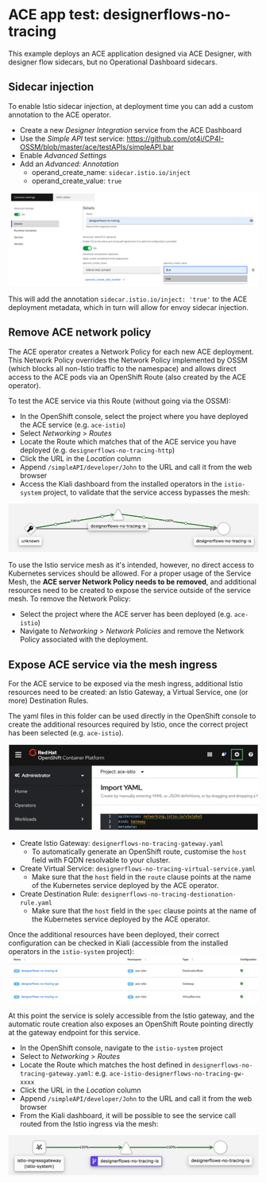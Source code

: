 # ACE app test: designerflows-no-tracing
This example deploys an ACE application designed via ACE Designer, with designer flow sidecars, but no Operational Dashboard sidecars.

## Sidecar injection
To enable Istio sidecar injection, at deployment time you can add a custom annotation to the ACE operator.
- Create a new *Designer Integration* service from the ACE Dashboard
- Use the *Simple API* test service: https://github.com/ot4i/CP4I-OSSM/blob/master/ace/testAPIs/simpleAPI.bar
- Enable *Advanced Settings*
- Add an *Advanced: Annotation*
  - operand_create_name: `sidecar.istio.io/inject`
  - operand_create_value: `true`


![designerflows-no-tracing-annotation](https://github.com/ot4i/CP4I-OSSM/blob/master/images/designerflows-no-tracing-annotation.png)


This will add the annotation `sidecar.istio.io/inject: 'true'` to the ACE deployment metadata, which in turn will allow for envoy sidecar injection.

## Remove ACE network policy
The ACE operator creates a Network Policy for each new ACE deployment. This Network Policy overrides the Network Policy implemented by OSSM (which blocks all non-Istio traffic to the namespace) and allows direct access to the ACE pods via an OpenShift Route (also created by the ACE operator).

To test the ACE service via this Route (without going via the OSSM):
- In the OpenShift console, select the project where you have deployed the ACE service (e.g. `ace-istio`)
- Select *Networking* > *Routes*
- Locate the Route which matches that of the ACE service you have deployed (e.g. `designerflows-no-tracing-http`)
- Click the URL in the *Location* column
- Append `/simpleAPI/developer/John` to the URL and call it from the web browser
- Access the Kiali dashboard from the installed operators in the `istio-system` project, to validate that the service access bypasses the mesh:


![designerflows-no-tracing-direct](https://github.com/ot4i/CP4I-OSSM/blob/master/images/designerflows-no-tracing-direct.png)

To use the Istio service mesh as it's intended, however, no direct access to Kubernetes services should be allowed. For a proper usage of the Service Mesh, the **ACE server Network Policy needs to be removed**, and additional resources need to be created to expose the service outside of the service mesh. To remove the Network Policy:
- Select the project where the ACE server has been deployed (e.g. `ace-istio`)
- Navigate to *Networking* > *Network Policies* and remove the Network Policy associated with the deployment.

## Expose ACE service via the mesh ingress
For the ACE service to be exposed via the mesh ingress, additional Istio resources need to be created: an Istio Gateway, a Virtual Service, one (or more) Destination Rules.

The yaml files in this folder can be used directly in the OpenShift console to create the additional resources required by Istio, once the correct project has been selected (e.g. `ace-istio`).


![ocp-add-resource](https://github.com/ot4i/CP4I-OSSM/blob/master/images/ocp-add-resource.png)
- Create Istio Gateway: `designerflows-no-tracing-gateway.yaml`
  - To automatically generate an OpenShift route, customise the `host` field with FQDN resolvable to your cluster.
- Create Virtual Service: `designerflows-no-tracing-virtual-service.yaml`
  - Make sure that the `host` field in the `route` clause points at the name of the Kubernetes service deployed by the ACE operator.
- Create Destination Rule: `designerflows-no-tracing-destionation-rule.yaml`
  - Make sure that the `host` field in the `spec` clause points at the name of the Kubernetes service deployed by the ACE operator.

Once the additional resources have been deployed, their correct configuration can be checked in Kiali (accessible from the installed operators in the `istio-system` project):
![designerflows-no-tracing-kiali-config](https://github.com/ot4i/CP4I-OSSM/blob/master/images/designerflows-no-tracing-kiali-config.png)

At this point the service is solely accessible from the Istio gateway, and the automatic route creation also exposes an OpenShift Route pointing directly at the gateway endpoint for this service.

- In the OpenShift console, navigate to the `istio-system` project
- Select to *Networking* > *Routes*
- Locate the Route which matches the host defined in `designerflows-no-tracing-gateway.yaml`: e.g. `ace-istio-designerflows-no-tracing-gw-xxxx`
- Click the URL in the *Location* column
- Append `/simpleAPI/developer/John` to the URL and call it from the web browser
- From the Kiali dashboard, it will be possible to see the service call routed from the Istio ingress via the mesh:


![designerflows-no-tracing-flow](https://github.com/ot4i/CP4I-OSSM/blob/master/images/designerflows-no-tracing-flow.png)
